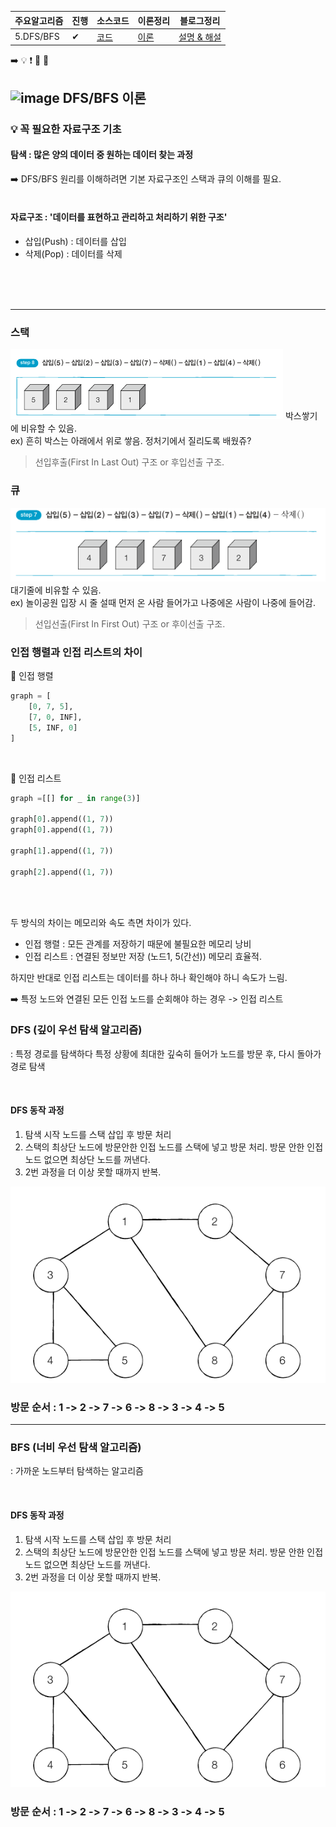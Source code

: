 | 주요알고리즘     | 진행|  소스코드   |  이론정리    |  블로그정리  |
| ---- | ---- | ---- | ---- | ---- |
|   5.DFS/BFS   | ✔ |  [코드](https://github.com/YoonJoony/thisiscoding/tree/main/2%EC%9E%A5%20%EC%A3%BC%EC%9A%94%20%EC%95%8C%EA%B3%A0%EB%A6%AC%EC%A6%98%20%EC%9D%B4%EB%A1%A0%EA%B3%BC%20%EC%8B%A4%EC%A0%84%20%EB%AC%B8%EC%A0%9C/CHAP%2003.%20%EA%B7%B8%EB%A6%AC%EB%94%94)   |    [이론](https://github.com/YoonJoony/thisiscoding/blob/main/2%EC%9E%A5%20%EC%A3%BC%EC%9A%94%20%EC%95%8C%EA%B3%A0%EB%A6%AC%EC%A6%98%20%EC%9D%B4%EB%A1%A0%EA%B3%BC%20%EC%8B%A4%EC%A0%84%20%EB%AC%B8%EC%A0%9C/CHAP%2003.%20%EA%B7%B8%EB%A6%AC%EB%94%94/README.md)   |    [설명 & 해설](https://velog.io/@dbswns1101/CHAP03.-%EA%B7%B8%EB%A6%AC%EB%93%9C-%EC%95%8C%EA%B3%A0%EB%A6%AC%EC%A6%98)    |

➡️ 💡 ❗ 📌  🎨


## ![image](https://github.com/YoonJoony/thisiscoding/assets/110625854/7ebaf9e2-1453-4519-a130-9ac7333c9508) DFS/BFS 이론
### 💡 꼭 필요한 자료구조 기초

#### 탐색 : 많은 양의 데이터 중 원하는 데이터 찾는 과정

➡️ DFS/BFS 원리를 이해하려면 기본 자료구조인 스택과 큐의 이해를 필요.
<br>
<br>

#### 자료구조 : '데이터를 표현하고 관리하고 처리하기 위한 구조'
- 삽입(Push) : 데이터를 삽입
- 삭제(Pop) : 데이터를 삭제
<br>
<Br>
<br>
<hr>

### 스택
![Alt text](image-1.png)
박스쌓기에 비유할 수 있음.
<br>
ex) 흔히 박스는 아래에서 위로 쌓음. 정처기에서 질리도록 배웠쥬?
<br>
> 선입후출(First In Last Out) 구조 or 후입선출 구조.

### 큐
![S](image.png)
대기줄에 비유할 수 있음.
<br>
ex) 놀이공원 입장 시 줄 설때 먼저 온 사람 들어가고 나중에온 사람이 나중에 들어감.
<br>
> 선입선출(First In First Out) 구조 or 후이선출 구조.

### 인접 행렬과 인접 리스트의 차이

🎨 인접 행렬
~~~py
graph = [
    [0, 7, 5],
    [7, 0, INF],
    [5, INF, 0]
]
~~~
<br>

🎨 인접 리스트
~~~py
graph =[[] for _ in range(3)]

graph[0].append((1, 7))
graph[0].append((1, 7))

graph[1].append((1, 7))

graph[2].append((1, 7))
~~~
<br>
<br>

두 방식의 차이는 메모리와 속도 측면 차이가 있다.
<br>
- 인접 행렬 : 모든 관계를 저장하기 때문에 불필요한 메모리 낭비
- 인접 리스트 : 연결된 정보만 저장  (노드1, 5(간선)) 메모리 효율적.

하지만 반대로 인접 리스트는 데이터를 하나 하나 확인해야 하니 속도가 느림.

➡️ 특정 노드와 연결된 모든 인접 노드를 순회해야 하는 경우 -> 인접 리스트

### DFS (깊이 우선 탐색 알고리즘)
: 특정 경로를 탐색하다 특정 상황에 최대한 깊숙히 들어가 노드를 방문 후, 다시 돌아가 경로 탐색

<br>

#### DFS 동작 과정

1. 탐색 시작 노드를 스택 삽입 후 방문 처리
2. 스택의 최상단 노드에 방문안한 인접 노드를 스택에 넣고 방문 처리. 방문 안한 인접 노드 없으면 최상단 노드를 꺼낸다.
3. 2번 과정을 더 이상 못할 때까지 반복.

![Alt text](image-2.png)
<br>

### 방문 순서 : 1 -> 2 -> 7 -> 6 -> 8 -> 3 -> 4 -> 5

<hr>

### BFS (너비 우선 탐색 알고리즘)
: 가까운 노드부터 탐색하는 알고리즘

<br>

#### DFS 동작 과정

1. 탐색 시작 노드를 스택 삽입 후 방문 처리
2. 스택의 최상단 노드에 방문안한 인접 노드를 스택에 넣고 방문 처리. 방문 안한 인접 노드 없으면 최상단 노드를 꺼낸다.
3. 2번 과정을 더 이상 못할 때까지 반복.

![Alt text](image-2.png)
<br>

### 방문 순서 : 1 -> 2 -> 7 -> 6 -> 8 -> 3 -> 4 -> 5

